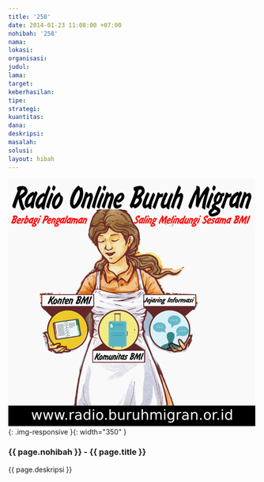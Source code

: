 ```yaml
---
title: '258'
date: 2014-01-23 11:08:00 +07:00
nohibah: '258'
nama: 
lokasi: 
organisasi: 
judul: 
lama: 
target: 
keberhasilan: 
tipe: 
strategi: 
kuantitas: 
dana: 
deskripsi: 
masalah: 
solusi: 
layout: hibah
---
```


![258](/static/img/hibahcms/258.png){: .img-responsive }{: width="350" }

### {{ page.nohibah }} - {{ page.title }}

{{ page.deskripsi }}
